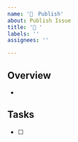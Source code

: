 ```yaml
---
name: '🚀　Publish'
about: Publish Issue
title: '🚀 '
labels: ''
assignees: ''

---
```


## Overview

* 

## Tasks

- [ ] 
